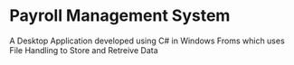 # Payroll Management System
 A Desktop Application developed using C# in Windows Froms which uses File Handling to Store and Retreive Data

